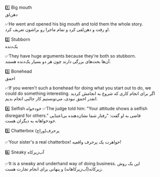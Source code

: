
1️⃣ Big mouth<br>
دهن‌لق

✅He went and opened his big mouth and told them the whole story.<br>
او رفت و دهن‌لقی کرد و تمام ماجرا رو براشون تعریف کرد.

2️⃣  Stubborn<br>
یک‌دنده

✅They have huge arguments because they're both so stubborn.
<br>
آن‌ها بحث‌های بزرگی دارند چون هر دو بسیار یک‌دنده هستند.

3️⃣ Bonehead<br>
احمق

✅If you weren't such a bonehead for doing what you start out to do, we could do something interesting.
اگر برای انجام کاری که شروع به انجامش کردید انقدر احمق نبودی، می‌تونستیم کار جالبی انجام بدیم.

4️⃣  Selfish
خودخواه
✅The judge told him: "Your attitude shows a selfish disregard for others."
قاضی به او گفت: "رفتار شما نشان‌دهنده بی‌اعتنایی خودخواهانه به دیگران هست.

5️⃣ Chatterbox
پرحرف(وراج)

✅Your sister's a real chatterbox!
خواهرت یک پرحرف واقعیه!

6️⃣ Sneaky
آب‌زیرکاه

✅It is a sneaky and underhand way of doing business.
این یک روش زیرکانه(آب‌زیرکاهانه) و پنهانی برای انجام تجارت هست.
